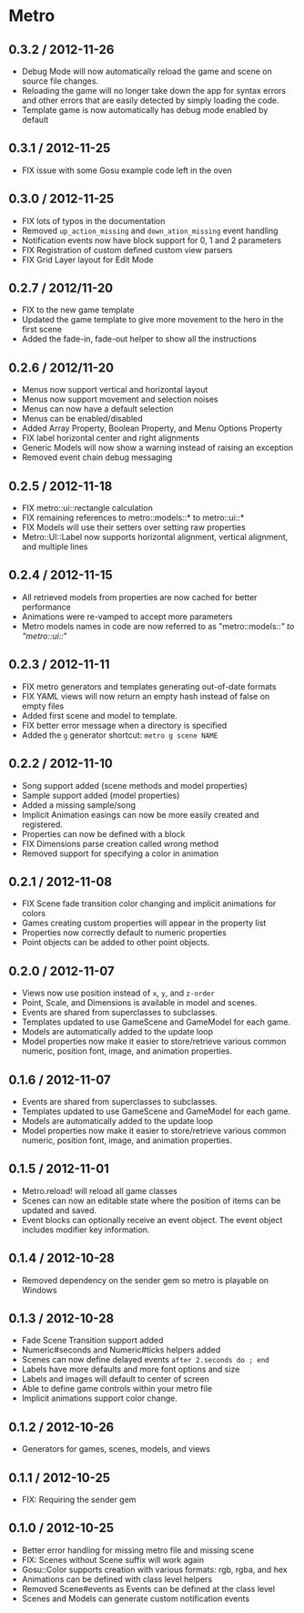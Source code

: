 # Metro

## 0.3.2 / 2012-11-26

* Debug Mode will now automatically reload the game and scene on source
  file changes.
* Reloading the game will no longer take down the app for syntax errors
  and other errors that are easily detected by simply loading the code.
* Template game is now automatically has debug mode enabled by default

## 0.3.1 / 2012-11-25

* FIX issue with some Gosu example code left in the oven

## 0.3.0 / 2012-11-25

* FIX lots of typos in the documentation
* Removed `up_action_missing` and `down_ation_missing` event handling
* Notification events now have block support for 0, 1 and 2 parameters
* FIX Registration of custom defined custom view parsers
* FIX Grid Layer layout for Edit Mode


## 0.2.7 / 2012/11-20

* FIX to the new game template
* Updated the game template to give more movement to the hero in the first scene
* Added the fade-in, fade-out helper to show all the instructions

## 0.2.6 / 2012/11-20

* Menus now support vertical and horizontal layout
* Menus now support movement and selection noises
* Menus can now have a default selection
* Menus can be enabled/disabled
* Added Array Property, Boolean Property, and Menu Options Property
* FIX label horizontal center and right alignments
* Generic Models will now show a warning instead of raising an exception
* Removed event chain debug messaging

## 0.2.5 / 2012-11-18

* FIX metro::ui::rectangle calculation
* FIX remaining references to metro::models::* to metro::ui::*
* FIX Models will use their setters over setting raw properties
* Metro::UI::Label now supports horizontal alignment, vertical alignment, and multiple lines

## 0.2.4 / 2012-11-15

* All retrieved models from properties are now cached for better performance
* Animations were re-vamped to accept more parameters
* Metro models names in code are now referred to as "metro::models::*" to "metro::ui::*"

## 0.2.3 / 2012-11-11

* FIX metro generators and templates generating out-of-date formats
* FIX YAML views will now return an empty hash instead of false on empty files
* Added first scene and model to template.
* FIX better error message when a directory is specified
* Added the `g` generator shortcut: `metro g scene NAME`

## 0.2.2 / 2012-11-10

* Song support added (scene methods and model properties)
* Sample support added (model properties)
* Added a missing sample/song
* Implicit Animation easings can now be more easily created and registered.
* Properties can now be defined with a block
* FIX Dimensions parse creation called wrong method
* Removed support for specifying a color in animation

## 0.2.1 / 2012-11-08

* FIX Scene fade transition color changing and implicit animations
  for colors
* Games creating custom properties will appear in the property list
* Properties now correctly default to numeric properties
* Point objects can be added to other point objects.

## 0.2.0 / 2012-11-07

* Views now use position instead of `x`, `y`, and `z-order`
* Point, Scale, and Dimensions is available in model and scenes.
* Events are shared from superclasses to subclasses.
* Templates updated to use GameScene and GameModel for each game.
* Models are automatically added to the update loop
* Model properties now make it easier to store/retrieve various
  common numeric, position font, image, and animation properties.


## 0.1.6 / 2012-11-07

* Events are shared from superclasses to subclasses.
* Templates updated to use GameScene and GameModel for each game.
* Models are automatically added to the update loop
* Model properties now make it easier to store/retrieve various
  common numeric, position font, image, and animation properties.

## 0.1.5 / 2012-11-01

* Metro.reload! will reload all game classes
* Scenes can now an editable state where the position of items can be
  updated and saved.
* Event blocks can optionally receive an event object. The event object
  includes modifier key information.


## 0.1.4 / 2012-10-28

* Removed dependency on the sender gem so metro is playable on Windows

## 0.1.3 / 2012-10-28

* Fade Scene Transition support added
* Numeric#seconds and Numeric#ticks helpers added
* Scenes can now define delayed events `after 2.seconds do ; end`
* Labels have more defaults and more font options and size
* Labels and images will default to center of screen
* Able to define game controls within your metro file
* Implicit animations support color change.

## 0.1.2 / 2012-10-26

* Generators for games, scenes, models, and views

## 0.1.1 / 2012-10-25

* FIX: Requiring the sender gem

## 0.1.0 / 2012-10-25

* Better error handling for missing metro file and missing scene
* FIX: Scenes without Scene suffix will work again
* Gosu::Color supports creation with various formats: rgb, rgba, and hex
* Animations can be defined with class level helpers
* Removed Scene#events as Events can be defined at the class level
* Scenes and Models can generate custom notification events